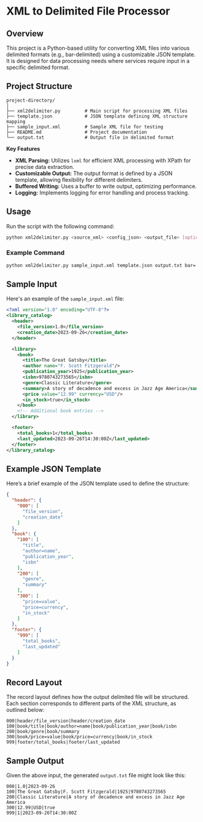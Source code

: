 
# XML to Delimited File Processor

## Overview

This project is a Python-based utility for converting XML files into various delimited formats (e.g., bar-delimited) using a customizable JSON template. It is designed for data processing needs where services require input in a specific delimited format.

## Project Structure

```
project-directory/
│
├── xml2delimiter.py         # Main script for processing XML files
├── template.json            # JSON template defining XML structure mapping
├── sample_input.xml         # Sample XML file for testing
├── README.md                # Project documentation
└── output.txt               # Output file in delimited format
```

**Key Features**

- **XML Parsing:** Utilizes `lxml` for efficient XML processing with XPath for precise data extraction.
- **Customizable Output:** The output format is defined by a JSON template, allowing flexibility for different delimiters.
- **Buffered Writing:** Uses a buffer to write output, optimizing performance.
- **Logging:** Implements logging for error handling and process tracking.


## Usage

Run the script with the following command:

```bash
python xml2delimiter.py <source_xml> <config_json> <output_file> [options]
```

### Example Command

```bash
python xml2delimiter.py sample_input.xml template.json output.txt bar='|' strip='true'
```

## Sample Input

Here's an example of the `sample_input.xml` file:

```xml
<?xml version="1.0" encoding="UTF-8"?>
<library_catalog>
  <header>
    <file_version>1.0</file_version>
    <creation_date>2023-09-26</creation_date>
  </header>

  <library>
    <book>
      <title>The Great Gatsby</title>
      <author name="F. Scott Fitzgerald"/>
      <publication_year>1925</publication_year>
      <isbn>9780743273565</isbn>
      <genre>Classic Literature</genre>
      <summary>A story of decadence and excess in Jazz Age America</summary>
      <price value="12.99" currency="USD"/>
      <in_stock>true</in_stock>
    </book>
    <!-- Additional book entries -->
  </library>

  <footer>
    <total_books>1</total_books>
    <last_updated>2023-09-26T14:30:00Z</last_updated>
  </footer>
</library_catalog>
```

## Example JSON Template

Here’s a brief example of the JSON template used to define the structure:

```json
{
  "header": {
    "000": [
      "file_version",
      "creation_date"
    ]
  },
  "book": {
    "100": [
      "title",
      "author=name",
      "publication_year",
      "isbn"
    ],
    "200": [
      "genre",
      "summary"
    ],
    "300": [
      "price=value",
      "price=currency",
      "in_stock"
    ]
  },
  "footer": {
    "999": [
      "total_books",
      "last_updated"
    ]
  }
}
```

## Record Layout

The record layout defines how the output delimited file will be structured. Each section corresponds to different parts of the XML structure, as outlined below:

```
000|header/file_version|header/creation_date
100|book/title|book/author=name|book/publication_year|book/isbn
200|book/genre|book/summary
300|book/price=value|book/price=currency|book/in_stock
999|footer/total_books|footer/last_updated
```

## Sample Output

Given the above input, the generated `output.txt` file might look like this:

```
000|1.0|2023-09-26
100|The Great Gatsby|F. Scott Fitzgerald|1925|9780743273565
200|Classic Literature|A story of decadence and excess in Jazz Age America
300|12.99|USD|true
999|1|2023-09-26T14:30:00Z
```

